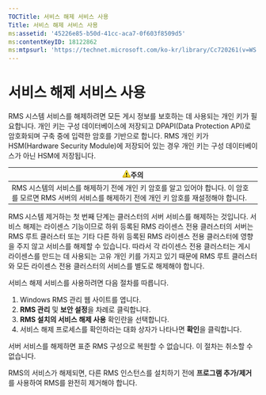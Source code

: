 ```yaml
---
TOCTitle: 서비스 해제 서비스 사용
Title: 서비스 해제 서비스 사용
ms:assetid: '45226e85-b50d-41cc-aca7-0f603f8509d5'
ms:contentKeyID: 18122862
ms:mtpsurl: 'https://technet.microsoft.com/ko-kr/library/Cc720261(v=WS.10)'
---
```


서비스 해제 서비스 사용
=======================

RMS 시스템 서비스를 해제하려면 모든 게시 정보를 보호하는 데 사용되는 개인 키가 필요합니다. 개인 키는 구성 데이터베이스에 저장되고 DPAPI(Data Protection API)로 암호화되며 구축 중에 입력한 암호를 기반으로 합니다. RMS 개인 키가 HSM(Hardware Security Module)에 저장되어 있는 경우 개인 키는 구성 데이터베이스가 아닌 HSM에 저장됩니다.

| ![](images/Cc720261.Caution(WS.10).gif)주의                                                                                    |
|-------------------------------------------------------------------------------------------------------------------------------------------------------------|
| RMS 시스템의 서비스를 해제하기 전에 개인 키 암호를 알고 있어야 합니다. 이 암호를 모르면 RMS 서버의 서비스를 해제하기 전에 개인 키 암호를 재설정해야 합니다. |

RMS 시스템 제거하는 첫 번째 단계는 클러스터의 서버 서비스를 해제하는 것입니다. 서비스 해제는 라이센스 기능이므로 하위 등록된 RMS 라이센스 전용 클러스터의 서버는 RMS 루트 클러스터 또는 기타 다른 하위 등록된 RMS 라이센스 전용 클러스터에 영향을 주지 않고 서비스를 해제할 수 있습니다. 따라서 각 라이센스 전용 클러스터는 게시 라이센스를 만드는 데 사용되는 고유 개인 키를 가지고 있기 때문에 RMS 루트 클러스터와 모든 라이센스 전용 클러스터의 서비스를 별도로 해제해야 합니다.

서비스 해제 서비스를 사용하려면 다음 절차를 따릅니다.

1.  Windows RMS 관리 웹 사이트를 엽니다.
2.  **RMS 관리** 및 **보안 설정**을 차례로 클릭합니다.
3.  **RMS 설치의 서비스 해제 사용** 확인란을 선택합니다.
4.  서비스 해제 프로세스를 확인하라는 대화 상자가 나타나면 **확인**을 클릭합니다.

서버 서비스를 해제하면 표준 RMS 구성으로 복원할 수 없습니다. 이 절차는 취소할 수 없습니다.

RMS의 서비스가 해제되면, 다른 RMS 인스턴스를 설치하기 전에 **프로그램 추가/제거**를 사용하여 RMS를 완전히 제거해야 합니다.

